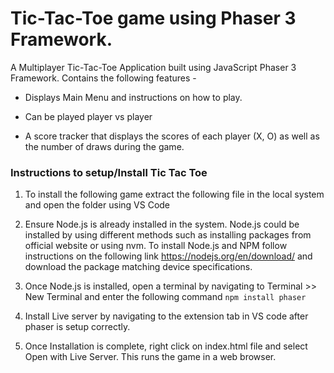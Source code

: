 <h1> Tic-Tac-Toe game using Phaser 3 Framework. </h1>

A Multiplayer Tic-Tac-Toe Application built using JavaScript Phaser 3 Framework. Contains the following features -

- Displays Main Menu and instructions on how to play.

- Can be played player vs player

- A score tracker that displays the scores of each player (X, O) as well as the number of draws during the game.
             
 
 <h3> Instructions to setup/Install Tic Tac Toe</h3> 
 
 
 1. To install the following game extract the following file in the local system and open the folder using VS Code
 
 2. Ensure Node.js is already installed in the system. Node.js could be installed by using different methods such as installing packages from official website or using nvm.
    To install Node.js and NPM follow instructions on the following link https://nodejs.org/en/download/ and download the package matching device specifications.

 3. Once Node.js is installed, open a terminal by navigating to Terminal >> New Terminal and enter the following command ``npm install phaser``

 4. Install Live server by navigating to the extension tab in VS code after phaser is setup correctly. 

 5. Once Installation is complete, right click on index.html file and select Open with Live Server. This runs the game in a web browser.

